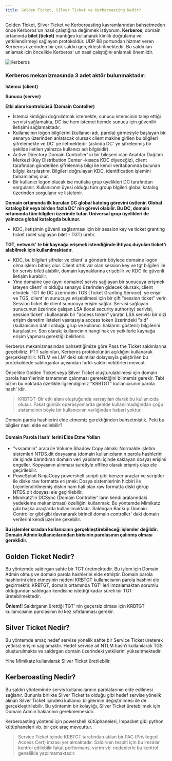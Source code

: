 ```yaml
---
title: Golden Ticket, Silver Ticket ve Kerberoasting Nedir?
---
```


Golden Ticket, Silver Ticket ve Kerberoasting kavramlarından bahsetmeden önce Kerboros'un nasıl çalıştığına değinmek istiyorum.  **Kerberos**, domain ortamında **bilet (ticket)**  mantığını kullanarak kimlik doğrulama ve yetkilendirmeyi sağlayan protokoldür. UDP 88 portundan hizmet veren Kerberos üzerinden bir çok saldırı gerçekleştirilmektedir. Bu saldırıları anlamak için öncelikle Kerberos' un nasıl çalıştığını anlamak önemlidir.

![Kerberos](http://www.koraykey.com/wp-content/uploads/Kerberos_Install.jpg)

### Kerberos mekanizmasında 3 adet aktör bulunmaktadır:

**İstemci (client)**

**Sunucu (server)**

**Etki alanı kontrolcüsü (Domain Contoller)**


* İstemci kimliğini doğrulatmak istemekte, sunucu istemcinin talep ettiği servisi sağlamakta, DC ise hem istemci hemde sunucu için güvenilir iletişimi sağlamaktadır.
* Kullanıcının logon bilgilerini (kullanıcı adı, parola) girmesiyle başlayan bir senaryo üzerinden anlatacak olursak client makine girilen bu bilgileri şifrelemekte ve DC' ye iletmektedir (aslında DC' ye şifrelenmiş bir şekilde iletilen yalnızca kullanıcı adı bilgisidir). 
* Active Directory Domain Controller' ın bir bileşeni olan Anahtar Dağıtım Merkezi (Key Distribution Center -kısaca KDC diyeceğiz), client tarafından gönderilen şifrelenmiş bilgi ile kendi veritabanında bulunan bilgiyi karşılaştırır. Bilgileri doğrulayan KDC, identification işlemini tamamlamış olur. 
* Bir kullanıcı logon olacak ise mutlaka grup üyelikleri DC tarafından sorgulanır. Kullanıcının üyesi olduğu tüm group blgileri  global katalog üzerinden sorgulanır ve listelenir.

**Domain ortamında ilk kurulan DC global katolog görevini üstlenir. Global katalog bir veya birden fazla DC' nin görevi olabilir. 
Bu DC, domain ortamında tüm bilgileri üzerinde tutar. Universal grup üyelikleri de yalnızca global katalogda bulunur.**

* KDC, iletişimin güvenli sağlanması için bir session key ve ticket granting ticket (bilet sağlayan bilet - TGT) üretir.

**TGT, network' te bir kaynağa erişmek istendiğinde ihtiyaç duyulan ticket'ı alabilmek için kullanılmaktadır.**
* KDC, bu bilgileri şifreler ve client' a gönderir böylece domaine logon olma işlemi bitmiş olur. Client artık var olan session key ve tgt bilgileri ile bir servis bileti alabilir, domain kaynaklarına erişebilir ve KDC ile güvenli iletişim kurabilir.
* Yine domaine üye (aynı domaine) servis sağlayan bir sunucuya erişmek isteyen client' ın olduğu senaryo üzerinden gidecek olursak; client elindeki TGT ile DC üzerindeki TGS (Ticket Granting Service)' ye erişir ve TGS, client' ın sunucuya erişebilmesi için bir çift "session ticket" verir. Session ticket ile client sunucuya erişim sağlar. Servisi sağlayan sunucunun üzerinde çalışan LSA (local security authority) serivisi, session ticket' ı kullanarak bir "access token" yaratır. LSA serivisi bir dizi erişim denetim listeleri vasıtasıyla access token üzerindeki "sid" (kullanıcının dahil olduğu grup ve kullanıcı haklarını gösterir) bilgilerini karşılaştırır. Son olarak; kullanıcının hangi hak ve yetkilerle kaynağa erişim yapması gerektiği belirlenir.

Kerberos mekanizmasından bahsettiğimize göre Pass the Ticket saldırılarına geçebiliriz. PTT saldırıları, Kerberos protokolünün açıklığını kullanarak gerçekleştirilir.  NTLM ve LM' deki sıkıntılar dolayısıyla geliştirilen bu protokoldede saldırganlar açısından farklı saldırı vektörleri mevcut. 

Öncelikle Golden Ticket veya Silver Ticket oluşturulabilmesi için domain parola hash'lerinin tamamının çalınması gererektiğini bilmemiz gerekir. Tabi bizim bu noktada özellikle ilgilendiğimiz "KRBTGT" kullanıcısının parola hash' idir.

> KRBTGT: Bir etki alanı oluştuğunda varsayılan olarak bu kullanıcıda oluşur. Fakat günlük operasyonlarda genlde kullanılmadığından çoğu sistemcinin böyle bir kullanıcının varlığından haberi yoktur.

Domain parola hashlerini elde etmemiz gerektiğinden bahsetmiştik. Peki bu bilgiler nasıl elde edilebilir? 

#### Domain Parola Hash' lerini Elde Etme Yolları
- "vssadmin" aracı ile Volume Shadow Copy almak: Normalde işletim sistemleri NTDS.dit dosyasına  (domain kullanıcılarının parola hashlerini de içinde barındıran domain veri yapılarını içinde saklayan dosya) erişimi engeller. Kopyasının alınması suretiyle offline olarak erişmiş olup ele geçirilebilir.
- PoweSploit NinjaCopy powershell scripti gibi benzer araçlar ve scriptler ile diske raw formatta erişmek: Dosya sistemlerinin hiçbiri ile biçimlendirilmemiş diskin ham hali olan raw formatta diski görüp NTDS.dit dosyası ele geçirilebilir.
- Mimikatz'in DCSync (Domain Controller' ların kendi aralarındaki yedekleme mekanizması) özelliğini kullanmak: Bu yöntemde Mimikatz gibi başka araçlarda kullanılmaktadır. Saldırgan Backup Domain Controller gibi gibi davranarak birincil domain controller' daki domain verilerini kendi üzerine çekebilir.

**Bu işlemler sıradan kullanıcının gerçekleştirebileceği işlemler değildir. Domain Admin kullanıcılarından birisinin parolasının çalınmş olması gereklidir.**

## Golden Ticket Nedir?
Bu yöntemde saldırgan sahte bir TGT üretmektedir. Bu işlem için Domain Admin olmuş ve  domain parola hashlerini elde etmiştir. Domain parola hashlerini elde etmesinin nedeni  KRBTGT kullanıcısının parola hashini ele geçirmektir. KRBTGT, domain ortamında TGT' leri imzalamaktan sorumlu olduğundan saldırgan kendisine istediği kadar süreli bir TGT üretebilmektedir.

**Önlem!!** 
Saldırganın ürettiği TGT' nin geçersiz olması için KRBTGT kullanıcısının parolasının iki kez sıfırlanması gerekir.

## Silver Ticket Nedir?

Bu yöntemde amaç hedef servise yönelik sahte bir Service Ticket üreterek yetkisiz erişim sağlamaktır. Hedef servise ait NTLM hash’i kullanılarak TGS oluşturulmakta ve saldırgan domain üzerindeki yetkilerini yükseltmektedir.

Yine Mimikatz kullanılarak Silver Ticket üretilebilir. 

## Kerberoasting Nedir?
Bu saldırı yönteminde servis kullanıcılarının parolalarının elde edilmesi sağlanır. Bununla birlikte Silver Ticket'ta olduğu gibi hedef servise yönelik alınan Silver Ticket içindeki kullanıcı bilgilerinin değiştirilmesi ile de gerçekleştirilebilir. Bu yöntemin bir kolaylığı, Silver Ticket üretebilmek için Domain Admin haklarının gerekmemesidir.

Kerberoasting yöntemi için powershell kütüphaneleri, Impacket gibi python kütüphaneleri vb.  bir çok araç mevcuttur.

> Service Ticket içinde KRBTGT tarafından atılan bir PAC (Privileged Access Cert) imzası yer almaktadır. Saldırının tespiti için bu imzalar kontrol edilebilir fakat performans, verim vb. nedenlerle bu kontrol genellikle yapılmamaktadır.
